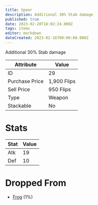 ```yaml
---
title: Spear
description: Additional 30% Stab damage
published: true
date: 2023-02-28T16:02:24.000Z
tags: items
editor: markdown
dateCreated: 2023-02-16T00:00:00.000Z
---
```


Additional 30% Stab damage

|Attribute|Value|
|-|-|
|ID|29|
|Purchase Price|1,900 Flips|
|Sell Price|950 Flips|
|Type|Weapon|
|Stackable|No|

# Stats
|Stat|Value|
|-|-|
|Atk|19|
|Def|10|

# Dropped From
 * [Frog](/monsters/frog) (1%)
